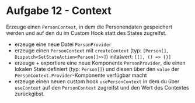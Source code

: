 # Aufgabe 12 - Context

Erzeuge einen `PersonContext`, in dem die Personendaten gespeichert werden und auf den du im Custom Hook statt des States zugreifst.

- erzeuge eine neue Datei `PersonProvider`
- erzeuge einen `PersonContext` mit `createContext` (typ: `[Person[], Dispatch<SetStateAction<Person[]>>]`) initalwert: `[[], () => {}]`
- erzeuge + exportiere eine neue Komponente `PersonProvider`, die einen lokalen State definiert (typ: `Person[]`) und diesen über den `value` der `PersonContext.Provider`-Komponente verfügbar macht
- erzeuge einen neuen custom hook `usePersonContext` in dem du über `useContext` auf den `PersonContext` zugreifst und den Wert des Contextes zurückgibst.
